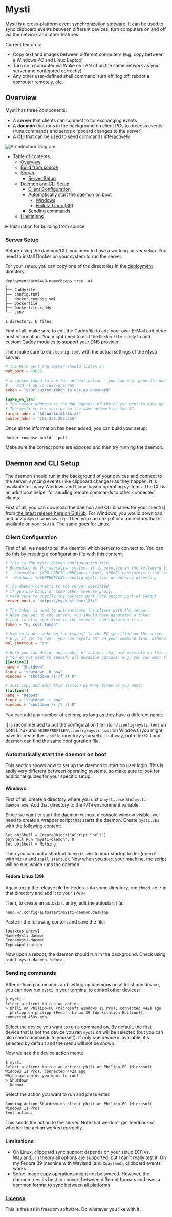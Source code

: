 # Mysti
Mysti is a cross-platform event synchronization software. It can be used to sync clipboard events between different devices, turn computers on and off via the network and other features.

Current features:
- Copy text and images between different computers (e.g. copy between a Windows PC and Linux Laptop)
- Turn on a computer via Wake on LAN (if on the same network as your server and configured correctly)
- Any other user-defined shell command: turn off, log off, reboot a computer remotely, etc.

## Overview
Mysti has three components:
- A **server** that clients can connect to for exchanging events
- A **daemon** that runs in the background on client PCs to process events (runs commands and sends clipboard changes to the server)
- A **CLI** that can be used to send commands interactively

![Architecture Diagram](.github/img/architecture.png)

- Table of contents
  - [Overview](#overview)
  - [Build from source](#build-from-source)
  - [Server](#server)
    - [Server Setup](#server-setup)
  - [Daemon and CLI Setup](#daemon-and-cli-setup)
    - [Client Configuration](#client-configuration)
    - [Automatically start the daemon on boot](#automatically-start-the-daemon-on-boot)
      - [Windows](#windows)
      - [Fedora Linux (39)](#fedora-linux-39)
    - [Sending commands](#sending-commands)
  - [Limitations](#limitations)

<details>

<summary>Instruction for building from source</summary>

### Build from source
This section describes how to build the software from source.

You can build both the server, daemon and CLI from source using `cargo build` in their directories (or `make` in the main directory to install CLI/Daemon).

For the daemon, you might need to install additional libraries, which you can find listed in [the CI config file](.github/workflows/build-client.yml).

## Server
The server is built in Docker. Feel free to contribute additional common configurations.

</details>


### Server Setup
Before using the daemon/CLI, you need to have a working server setup. You need to install Docker on your system to run the server.

For your setup, you can copy one of the directories in the [deployment](deployment) directory.

```shell
deployment/arm64v8-namecheap$ tree -aA
.
├── Caddyfile
├── config.toml
├── docker-compose.yml
├── Dockerfile
├── Dockerfile.caddy
└── .env

1 directory, 6 files
```

First of all, make sure to edit the Caddyfile to add your own E-Mail and other host information. You might need to edit the `Dockerfile.caddy` to add custom Caddy modules to support your DNS provider.

Then make sure to edit `config.toml` with the actual settings of the Mysti server:

```toml
# the HTTP port the server should listen on
web_port = 43853

# a custom token to use for authentication - you can e.g. generate one with
#    xxd -l 30 -p /dev/urandom
token = "your custom token to use as password"

[wake_on_lan]
# The target address is the MAC address of the PC you want to wake up.
# The mysti server must be on the same network as the PC.
target_addr = "AA:AA:AA:AA:AA:AA"
router_addr = "255.255.255.255"
```

Once all the information has been added, you can build your setup:

	docker compose build --pull

Make sure the correct ports are exposed and then try running the daemon.

## Daemon and CLI Setup
The daemon should run in the background of your devices and connect to the server, syncing events (like clipboard changes) as they happen. It is available for many Windows and Linux-based operating systems. The CLI is an additional helper for sending remote commands to other connected clients.

First of all, you can download the daemon and CLI binaries for your client(s) from [the latest release here on GitHub](http://github.com/xarantolus/mysti/releases/latest). For Windows, you would download and unzip `mysti-windows.zip`. Then you can unzip it into a directory that is available on your `$PATH`. The same goes for Linux.

### Client Configuration
First of all, we need to tell the daemon which server to connect to. You can do this by creating a configuration file with [this content](deployment/daemon/daemon-config.toml):

```toml
# This is the mysti daemon configuration file.
# Depending on the operation system, it is expected in the following locations:
#   Linux/Mac: $XDG_CONFIG_HOME/mysti.toml, $HOME/.config/mysti.toml or working directory
#   Windows: %USERPROFILE%\.config\mysti.toml or working directory

# The daemon connects to the server specified
# If you use Caddy or some other reverse proxy,
# make sure to specify the correct port (the output port of Caddy)
server_host = "https://my.host.com:1234"

# The token is used to authenticate the client with the server.
# When you set up the server, you should have generated a token
# that is also specified in the servers' configuration file.
token = "my cool token"

# How to send a wake on lan request to the PC specified on the server
# E.g. if set to "on", you run "mysti on" on your command line, otherwise the second part is whatever you specify here
wol_shortcut = "on"

# Here you can define any number of actions that are possible on this client device. Only the configuration used for the current OS is used (e.g. linux on Linux).
# You do not need to specify all possible options, e.g. you can omit the windows one on Linux
[[action]]
name = "Shutdown"
linux = "shutdown -h now"
windows = "shutdown /s /f /t 0"

# Just copy and edit this section as many times as you want:
[[action]]
name = "Reboot"
linux = "shutdown -r now"
windows = "shutdown /r /f /t 0"
```

You can add any number of actions, as long as they have a different name.

It is recommended to put the configuration file into `~/.config/mysti.toml` on both Linux and `%USERPROFILE%\.config\mysti.toml` on Windows (you might have to create the `.config` directory yourself). That way, both the CLI and daemon can find the same configuration file.

### Automatically start the daemon on boot
This section shows how to set up the daemon to start on user login. This is sadly very different between operating systems, so make sure to look for additional guides for your specific setup.

#### Windows
First of all, create a directory where you unzip `mysti.exe` and `mysti-daemon.exe`. Add that directory to the `PATH` environment variable.

Since we want to start the daemon without a console window visible, we need to create a wrapper script that starts the daemon. Create `mysti.vbs` with the following content:

```vbs
Set objShell = CreateObject("WScript.Shell")
objShell.Run "mysti-daemon", 0
Set objShell = Nothing
```

Then you can add a shortcut to `mysti.vbs` to your startup folder (open it with `Win+R` and `shell:startup`). Now when you start your machine, the script will be run, which runs the daemon.

#### Fedora Linux (39)
Again unzip the release file for Fedora into some directory, run `chmod +x *` in that directory and add it to your `$PATH`.

Then, to create an autostart entry, edit the autostart file:

```
nano ~/.config/autostart/mysti-daemon.desktop
```

Paste in the following content and save the file:

```desktop
[Desktop Entry]
Name=Mysti daemon
Exec=mysti-daemon
Type=Application
```

Now upon a reboot, the daemon should run in the background. Check using `pidof mysti-daemon-fedora`.


### Sending commands
After defining commands and setting up daemons on at least one device, you can now run `mysti` in your terminal to control other devices:

```
$ mysti
Select a client to run an action |
> phili on Philipp-PC (Microsoft Windows 11 Pro), connected 442s ago
  philipp on philipp (Fedora Linux 39 (Workstation Edition)), connected 459s ago
```

Select the device you want to run a command on. By default, the first device that is not the device you ran `mysti` on will be selected (but you can also send commands to yourself). If only one device is available, it's selected by default and the menu will not be shown.

Now we see the device action menu:

```
$ mysti
Select a client to run an action: phili on Philipp-PC (Microsoft Windows 11 Pro), connected 442s ago
Which action do you want to run? |
> Shutdown
  Reboot
```

Select the action you want to run and press enter.

```
Running action Shutdown on client phili on Philipp-PC (Microsoft Windows 11 Pro)
Sent action.
```

This sends the action to the server. Note that we don't get feedback of whether the action worked correctly.

### Limitations
- On Linux, clipboard sync support depends on your setup (X11 vs. Wayland). In theory all options are supported, but I can't really test it. On my Fedora 39 machine with Wayland (and `Xwayland`), clipboard events works
- Some image copy operations might not be synced. However, the daemon tries its best to convert between different formats and uses a common format to sync between all platforms

### [License](LICENSE)
This is free as in freedom software. Do whatever you like with it.
